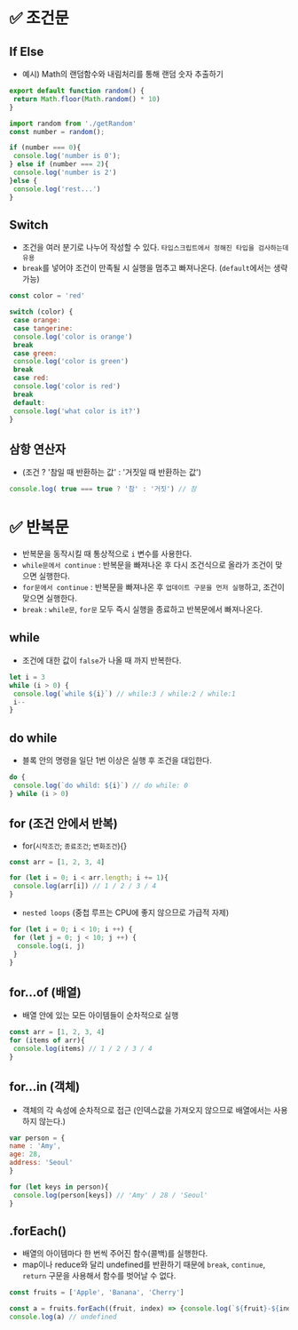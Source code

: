 # ✅ 조건문
##  If Else
* 예시) Math의 랜덤함수와 내림처리를 통해 랜덤 숫자 추출하기
```js
export default function random() {
 return Math.floor(Math.random() * 10)
}

import random from './getRandom'
const number = random();
```
```js
if (number === 0){
 console.log('number is 0'); 
} else if (number === 2){
 console.log('number is 2')
}else {
 console.log('rest...')
}
```

##  Switch
* 조건을 여러 분기로 나누어 작성할 수 있다. `타입스크립트에서 정해진 타입을 검사하는데 유용`
* `break`를 넣어야 조건이 만족될 시 실행을 멈추고 빠져나온다. (`default`에서는 생략 가능)
```js
const color = 'red'
```
```js
switch (color) {
 case orange:
 case tangerine:
 console.log('color is orange')
 break
 case green:
 console.log('color is green')
 break
 case red:
 console.log('color is red')
 break
 default:
 console.log('what color is it?')
}
```
## 삼항 연산자
* (조건 ? '참일 때 반환하는 값' : '거짓일 때 반환하는 값')
```js
console.log( true === true ? '참' : '거짓') // 참
```

# ✅ 반복문
* 반복문을 동작시킬 때 통상적으로 `i` 변수를 사용한다.
* `while문에서 continue` : 반복문을 빠져나온 후 다시 조건식으로 올라가 조건이 맞으면 실행한다.
* `for문에서 continue` : 반복문을 빠져나온 후 `업데이트 구문을 먼저 실행`하고, 조건이 맞으면 실행한다.
* `break` : `while문`, `for문` 모두 즉시 실행을 종료하고 반복문에서 빠져나온다.
## while
* 조건에 대한 값이 `false`가 나올 때 까지 반복한다.
```js
let i = 3
while (i > 0) {
 console.log(`while ${i}`) // while:3 / while:2 / while:1
 i--
}
```
## do while
* 블록 안의 명령을 일단 1번 이상은 실행 후 조건을 대입한다.
```js
do {
 console.log(`do whild: ${i}`) // do while: 0
} while (i > 0)
```
## for (조건 안에서 반복)
* for(`시작조건`; `종료조건`; `변화조건`){}
```js
const arr = [1, 2, 3, 4]

for (let i = 0; i < arr.length; i += 1){
 console.log(arr[i]) // 1 / 2 / 3 / 4
}
```
* `nested loops` (중첩 루프는 CPU에 좋지 않으므로 가급적 자제)
```js
for (let i = 0; i < 10; i ++) {
 for (let j = 0; j < 10; j ++) {
  console.log(i, j)
 }
}
```
## for...of (배열)
* 배열 안에 있는 모든 아이템들이 순차적으로 실행
```js
const arr = [1, 2, 3, 4]
for (items of arr){
 console.log(items) // 1 / 2 / 3 / 4
}
```
## for...in (객체)
* 객체의 각 속성에 순차적으로 접근 (인덱스값을 가져오지 않으므로 배열에서는 사용하지 않는다.)
```js
var person = {
name : 'Amy',
age: 28,
address: 'Seoul'
}
```
```js
for (let keys in person){
 console.log(person[keys]) // 'Amy' / 28 / 'Seoul'
}
```
## .forEach()
* 배열의 아이템마다 한 번씩 주어진 함수(콜백)를 실행한다.
* map이나 reduce와 달리 undefined를 반환하기 때문에 `break`, `continue`, `return` 구문을 사용해서 함수를 벗어날 수 없다.
```js
const fruits = ['Apple', 'Banana', 'Cherry']
```
```js
const a = fruits.forEach((fruit, index) => {console.log(`${fruit}-${index}`)}) // Apple-0 / Banana-1 / Cherry-2
console.log(a) // undefined
```

